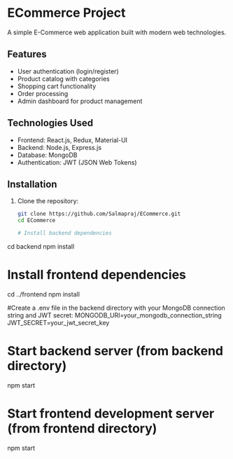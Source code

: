 # ECommerce Project
   
A simple E-Commerce web application built with modern web technologies.

## Features

- User authentication (login/register)
- Product catalog with categories
- Shopping cart functionality
- Order processing
- Admin dashboard for product management

## Technologies Used

- Frontend: React.js, Redux, Material-UI
- Backend: Node.js, Express.js
- Database: MongoDB
- Authentication: JWT (JSON Web Tokens)

## Installation

1. Clone the repository:
   ```bash
   git clone https://github.com/Salmapraj/ECommerce.git
   cd ECommerce

   # Install backend dependencies
cd backend
npm install

# Install frontend dependencies
cd ../frontend
npm install


#Create a .env file in the backend directory with your MongoDB connection string and JWT secret:
MONGODB_URI=your_mongodb_connection_string
JWT_SECRET=your_jwt_secret_key

# Start backend server (from backend directory)
npm start

# Start frontend development server (from frontend directory)
npm start
